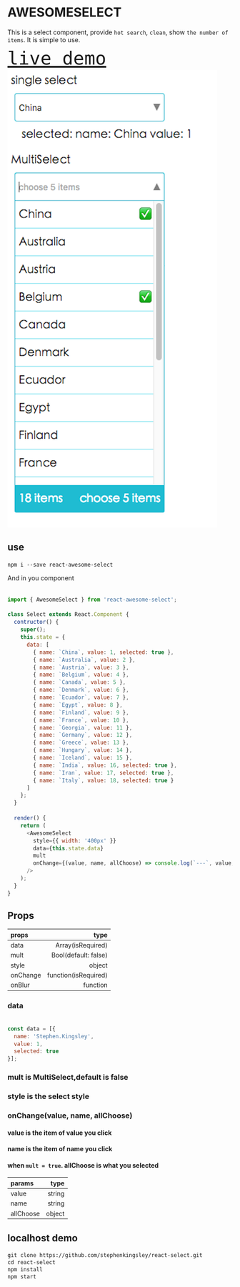 # AWESOMESELECT

This is a select component, provide `hot search`, `clean`, show `the number of items`. It is simple to use.
<br />
<font size="40" color="red">[`live demo`](https://stephenkingsley.github.io/)</font>
<br />
<img src="./react-select.png" />

## use

    npm i --save react-awesome-select

And in you component

```javascript

import { AwesomeSelect } from 'react-awesome-select';

class Select extends React.Component {
  contructor() {
    super();
    this.state = {
      data: [
        { name: `China`, value: 1, selected: true },
        { name: `Australia`, value: 2 },
        { name: `Austria`, value: 3 },
        { name: `Belgium`, value: 4 },
        { name: `Canada`, value: 5 },
        { name: `Denmark`, value: 6 },
        { name: `Ecuador`, value: 7 },
        { name: `Egypt`, value: 8 },
        { name: `Finland`, value: 9 },
        { name: `France`, value: 10 },
        { name: `Georgia`, value: 11 },
        { name: `Germany`, value: 12 },
        { name: `Greece`, value: 13 },
        { name: `Hungary`, value: 14 },
        { name: `Iceland`, value: 15 },
        { name: `India`, value: 16, selected: true },
        { name: `Iran`, value: 17, selected: true },
        { name: `Italy`, value: 18, selected: true }
      ]
    };
  }

  render() {
    return (
      <AwesomeSelect
        style={{ width: '400px' }}
        data={this.state.data}
        mult
        onChange={(value, name, allChoose) => console.log(`---`, value, name, allChoose)}
      />
    );
  }
}

```

## Props

|props              |type                 |
|:------------------|--------------------:|
|data               |Array(isRequired)    |
|mult               |Bool(default: false) |
|style              |object               |
|onChange           |function(isRequired) |
|onBlur             |function             |

### data

```javascript

const data = [{
  name: 'Stephen.Kingsley',
  value: 1,
  selected: true
}];

```

### mult is MultiSelect,default is false

### style is the select style

### onChange(value, name, allChoose)

#### value is the item of value you click

#### name is the item of name you click

#### when `mult = true`. allChoose is what you selected

|params        |type     |
|:------------ |--------:|
|value         |string   |
|name          |string   |
|allChoose     |object   |

## localhost demo

    git clone https://github.com/stephenkingsley/react-select.git
    cd react-select
    npm install
    npm start
